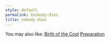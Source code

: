 ```yaml
---
style: default
permalink: Xnobody-dies
title: nobody-dies
---
```

You may also like:
[Birth of the Cool](http://scp-wiki.net/birth-of-the-cool)
[Preparation](http://scp-wiki.net/preparation)